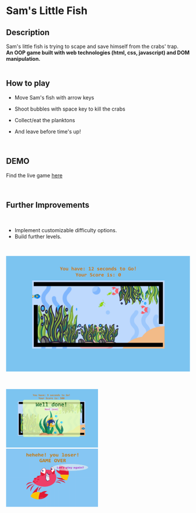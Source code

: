

# Sam's Little Fish

## Description

Sam's little fish is trying to scape and save himself from the crabs' trap.  
**An OOP game built with web technologies (html, css, javascript) and DOM manipulation.**  
<br />

## How to play  

- Move Sam's fish with arrow keys  

- Shoot bubbles with space key to kill the crabs  

- Collect/eat the planktons  

- And leave before time's up!  
<br />

## DEMO
Find the live game [here](https://mog-rouhi.github.io/project-1-oop-game/)

<br />

## Further Improvements
<br />

- Implement customizable difficulty options. 
- Build further levels.
<br />

<p float="center">
  <img src="./img/screen-shots/screen-shot-1.png" alt="screen-shot-1" style="width=100%;" /> 
</p>

<br/>
<p float="center">
  <img src="./img/screen-shots/screen-shot-2.png" alt="screen-shot-1" style="width:50%;"/>     <img src="./img/screen-shots/screen-shot-3.png" alt="screen-shot-1" style="width:50%;"/> 
</p>


